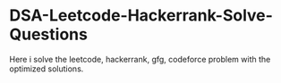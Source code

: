 # DSA-Leetcode-Hackerrank-Solve-Questions
Here i solve the leetcode, hackerrank, gfg, codeforce problem with the optimized solutions.
